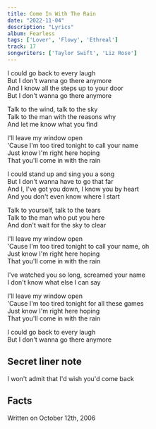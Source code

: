 ```yaml
---
title: Come In With The Rain
date: "2022-11-04"
description: "Lyrics"
album: Fearless
tags: ['Lover', 'Flowy', 'Ethreal']
track: 17
songwriters: ['Taylor Swift', 'Liz Rose']
---
```

<p className="verse-one">
I could go back to every laugh <br />
But I don't wanna go there anymore <br />
And I know all the steps up to your door <br />
But I don't wanna go there anymore <br />
</p>
<p className="pre-chorus">
Talk to the wind, talk to the sky <br />
Talk to the man with the reasons why <br />
And let me know what you find <br />
</p>
<p className="chorus">
I'll leave my window open <br />
'Cause I'm too tired tonight to call your name <br />
Just know I'm right here hoping <br />
That you'll come in with the rain <br />
</p>
<p className="verse-two">
I could stand up and sing you a song <br />
But I don't wanna have to go that far <br />
And I, I've got you down, I know you by heart <br />
And you don't even know where I start <br />
</p>
<p className="pre-chorus">
Talk to yourself, talk to the tears <br />
Talk to the man who put you here <br />
And don't wait for the sky to clear <br />
</p>
<p className="chorus">
I'll leave my window open <br />
'Cause I'm too tired tonight to call your name, oh <br />
Just know I'm right here hoping <br />
That you'll come in with the rain <br />
</p>
<p className="bridge">
I've watched you so long, screamed your name <br />
I don't know what else I can say <br />
</p>
<p className="chorus">
I'll leave my window open <br />
'Cause I'm too tired tonight for all these games <br />
Just know I'm right here hoping <br />
That you'll come in with the rain <br />
</p>
<p className="outro">
I could go back to every laugh <br />
But I don't wanna go there anymore <br />
</p>

## Secret liner note
I won't admit that I'd wish you'd come back

## Facts
Written on October 12th, 2006
